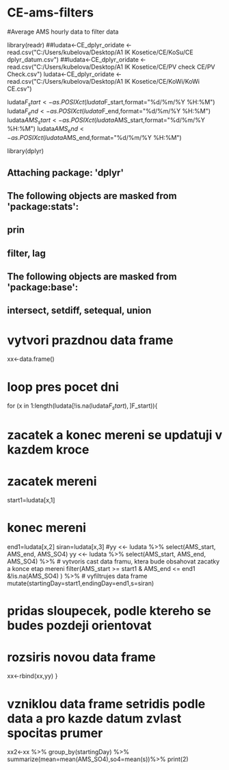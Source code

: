 # CE-ams-filters

#Average AMS hourly data to filter data

library(readr)
##ludata<-CE_dplyr_oridate <- read.csv("C:/Users/kubelova/Desktop/A1 IK Kosetice/CE/KoSu/CE dplyr_datum.csv")
##ludata<-CE_dplyr_oridate <- read.csv("C:/Users/kubelova/Desktop/A1 IK Kosetice/CE/PV check CE/PV Check.csv")
ludata<-CE_dplyr_oridate <- read.csv("C:/Users/kubelova/Desktop/A1 IK Kosetice/CE/KoWi/KoWi CE.csv")

ludata$F_start<-as.POSIXct(ludata$F_start,format="%d/%m/%Y %H:%M")
ludata$F_end<-as.POSIXct(ludata$F_end,format="%d/%m/%Y %H:%M")
ludata$AMS_start<-as.POSIXct(ludata$AMS_start,format="%d/%m/%Y %H:%M")
ludata$AMS_end<-as.POSIXct(ludata$AMS_end,format="%d/%m/%Y %H:%M")

library(dplyr)
## 
## Attaching package: 'dplyr'
## The following objects are masked from 'package:stats':
## prin
##     filter, lag
## The following objects are masked from 'package:base':
## 
##     intersect, setdiff, setequal, union
# vytvori prazdnou data frame
xx<-data.frame()

# loop pres pocet dni
for (x in 1:length(ludata[!is.na(ludata$F_start),]$F_start)){
  # zacatek a konec mereni se updatuji v kazdem kroce
  # zacatek mereni
  start1=ludata[x,1]
 
  # konec mereni
  end1=ludata[x,2]
  siran=ludata[x,3]
  #yy <<- ludata %>% select(AMS_start, AMS_end, AMS_SO4)
  yy <<- ludata %>% 
    select(AMS_start, AMS_end, AMS_SO4) %>%
    # vytvoris cast data framu, ktera bude obsahovat zacatky a konce etap mereni
    filter(AMS_start >= start1 & AMS_end <= end1 &!is.na(AMS_SO4) ) %>%
    # vyfiltrujes data frame
    mutate(startingDay=start1,endingDay=end1,s=siran)
    
  # pridas sloupecek, podle ktereho se budes pozdeji orientovat
  # rozsiris novou data frame
  xx<-rbind(xx,yy)
}
# vzniklou data frame setridis podle data a pro kazde datum zvlast spocitas prumer
xx2<-xx %>% group_by(startingDay) %>% summarize(mean=mean(AMS_SO4),so4=mean(s))%>% print(2)
